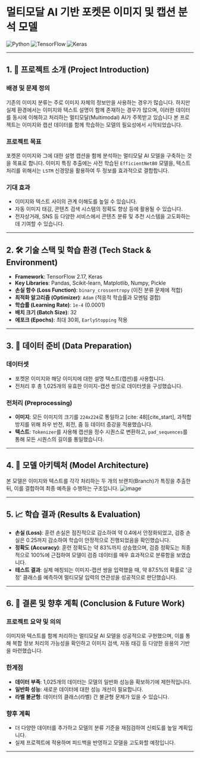 # 멀티모달 AI 기반 포켓몬 이미지 및 캡션 분석 모델


![Python](https://img.shields.io/badge/Python-3.1%2B-blue.svg)
![TensorFlow](https://img.shields.io/badge/TensorFlow-2.17-orange.svg)
![Keras](https://img.shields.io/badge/Keras-blueviolet.svg)

---

## 1. 📖 프로젝트 소개 (Project Introduction)

### 배경 및 문제 정의
기존의 이미지 분류는 주로 이미지 자체의 정보만을 사용하는 경우가 많습니다. 하지만 실제 환경에서는 이미지와 텍스트 설명이 함께 존재하는 경우가 많으며, 이러한 데이터를 동시에 이해하고 처리하는 멀티모달(Multimodal) AI가 주목받고 있습니다 본 프로젝트는 이미지와 캡션 데이터를 함께 학습하는 모델의 필요성에서 시작되었습니다.

### 프로젝트 목표
포켓몬 이미지와 그에 대한 설명 캡션을 함께 분석하는 멀티모달 AI 모델을 구축하는 것을 목표로 합니다. 이미지 특징 추출에는 사전 학습된 `EfficientNetB0` 모델을, 텍스트 처리를 위해서는 `LSTM` 신경망을 활용하여 두 정보를 효과적으로 결합합니다.

### 기대 효과
- 이미지와 텍스트 사이의 관계 이해도를 높일 수 있습니다.
- 자동 이미지 태깅, 콘텐츠 검색 시스템의 정확도 향상 등에 활용될 수 있습니다.
- 전자상거래, SNS 등 다양한 서비스에서 콘텐츠 분류 및 추천 시스템을 고도화하는 데 기여할 수 있습니다.

---

## 2. 🛠️ 기술 스택 및 학습 환경 (Tech Stack & Environment)

- **Framework**: TensorFlow 2.17, Keras
- **Key Libraries**: Pandas, Scikit-learn, Matplotlib, Numpy, Pickle
- **손실 함수 (Loss Function)**: `binary_crossentropy` (이진 분류 문제에 적합)
- **최적화 알고리즘 (Optimizer)**: `Adam` (적응적 학습률과 모멘텀 결합)
- **학습률 (Learning Rate)**: `1e-4` (0.0001) 
- **배치 크기 (Batch Size)**: 32 
- **에포크 (Epochs)**: 최대 30회, `EarlyStopping` 적용 

---

## 3. 💾 데이터 준비 (Data Preparation)

### 데이터셋
- 포켓몬 이미지와 해당 이미지에 대한 설명 텍스트(캡션)를 사용합니다.
- 전처리 후 총 1,025개의 유효한 이미지-캡션 쌍으로 데이터셋을 구성했습니다.

### 전처리 (Preprocessing)
- **이미지**: 모든 이미지의 크기를 `224x224`로 통일하고 [cite: 48][cite_start], 과적합 방지를 위해 좌우 반전, 회전, 줌 등 데이터 증강을 적용했습니다.
- **텍스트**: `Tokenizer`를 사용해 캡션을 정수 시퀀스로 변환하고, `pad_sequences`를 통해 모든 시퀀스의 길이를 통일했습니다.

---

## 4. 🧠 모델 아키텍처 (Model Architecture)

본 모델은 이미지와 텍스트를 각각 처리하는 두 개의 브랜치(Branch)가 특징을 추출한 뒤, 이를 결합하여 최종 예측을 수행하는 구조입니다.
![image](https://github.com/user-attachments/assets/deca7958-58d9-4619-9d1b-c1c03001e1b8)

---

## 5. 📈 학습 결과 (Results & Evaluation)

- **손실 (Loss)**: 훈련 손실은 점진적으로 감소하여 약 0.4에서 안정화되었고, 검증 손실은 0.25까지 감소하여 학습이 안정적으로 진행되었음을 확인했습니다.
- **정확도 (Accuracy)**: 훈련 정확도는 약 83%까지 상승했으며, 검증 정확도는 최종적으로 100%에 근접하여 모델이 검증 데이터를 매우 효과적으로 분류함을 보였습니다.
- **테스트 결과**: 실제 매칭되는 이미지-캡션 쌍을 입력했을 때, 약 87.5%의 확률로 '긍정' 클래스를 예측하여 멀티모달 입력의 연관성을 성공적으로 판단했습니다.

---

## 6. 🏁 결론 및 향후 계획 (Conclusion & Future Work)

### 프로젝트 요약 및 의의
이미지와 텍스트를 함께 처리하는 멀티모달 AI 모델을 성공적으로 구현했으며, 이를 통해 복합 정보 처리의 가능성을 확인하고 이미지 검색, 자동 태깅 등 다양한 응용의 기반을 마련했습니다.

### 한계점
- **데이터 부족**: 1,025개의 데이터는 모델의 일반화 성능을 확보하기에 제한적입니다.
- **일반화 성능**: 새로운 데이터에 대한 성능 개선이 필요합니다.
- **라벨 불균형**: 데이터의 클래스(라벨) 간 불균형 문제가 있을 수 있습니다.
### 향후 계획
- 더 다양한 데이터를 추가하고 모델의 분류 기준을 재점검하여 신뢰도를 높일 계획입니다.
- 실제 프로젝트에 적용하며 피드백을 반영하고 모델을 고도화할 예정입니다.

---


                    
